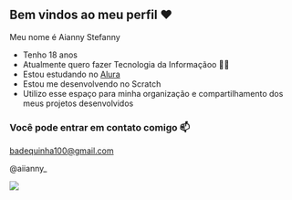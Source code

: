 ## Bem vindos ao meu perfil ❤️

Meu nome é Aianny Stefanny 

- Tenho 18 anos
- Atualmente quero fazer Tecnologia da Informaçãoo 🧑‍💻
- Estou estudando no [Alura](https://www.alura.com.br)
- Estou me desenvolvendo no Scratch
- Utilizo esse espaço para minha organização e compartilhamento dos meus projetos desenvolvidos

### Você pode entrar em contato comigo 📫

badequinha100@gmail.com 

@aiianny_ 

![](https://media1.tenor.com/m/MdP-MWYVzbEAAAAC/claire-dancing.gif)
